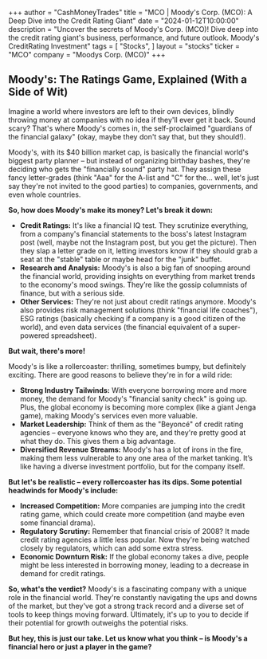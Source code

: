 +++
author = "CashMoneyTrades"
title = "MCO |  Moody's Corp. (MCO): A Deep Dive into the Credit Rating Giant"
date = "2024-01-12T10:00:00"
description = "Uncover the secrets of Moody's Corp. (MCO)! Dive deep into the credit rating giant's business, performance, and future outlook. Moody's CreditRating Investment"
tags = [
"Stocks",
]
layout = "stocks"
ticker = "MCO"
company = "Moodys Corp. (MCO)"
+++
        


## Moody's: The Ratings Game, Explained (With a Side of Wit)

Imagine a world where investors are left to their own devices, blindly throwing money at companies with no idea if they'll ever get it back. Sound scary? That's where Moody's comes in, the self-proclaimed "guardians of the financial galaxy" (okay, maybe they don't say that, but they should!). 

Moody's, with its $40 billion market cap, is basically the financial world's biggest party planner – but instead of organizing birthday bashes, they're deciding who gets the "financially sound" party hat. They assign these fancy letter-grades (think "Aaa" for the A-list and "C" for the… well, let's just say they're not invited to the good parties) to companies, governments, and even whole countries. 

**So, how does Moody's make its money? Let's break it down:**

* **Credit Ratings:** It's like a financial IQ test. They scrutinize everything, from a company's financial statements to the boss's latest Instagram post (well, maybe not the Instagram post, but you get the picture). Then they slap a letter grade on it, letting investors know if they should grab a seat at the "stable" table or maybe head for the "junk" buffet. 
* **Research and Analysis:**  Moody's is also a big fan of snooping around the financial world,  providing insights on everything from market trends to the economy's mood swings. They’re like the gossip columnists of finance, but with a serious side.
* **Other Services:** They're not just about credit ratings anymore. Moody's also provides risk management solutions (think "financial life coaches"), ESG ratings (basically checking if a company is a good citizen of the world), and even data services (the financial equivalent of a super-powered spreadsheet). 

**But wait, there's more!**

Moody's is like a rollercoaster: thrilling, sometimes bumpy, but definitely exciting. There are good reasons to believe they're in for a wild ride:

* **Strong Industry Tailwinds:** With everyone borrowing more and more money, the demand for Moody's "financial sanity check" is going up. Plus, the global economy is becoming more complex (like a giant Jenga game), making Moody's services even more valuable.
* **Market Leadership:** Think of them as the "Beyoncé" of credit rating agencies – everyone knows who they are, and they're pretty good at what they do. This gives them a big advantage. 
* **Diversified Revenue Streams:**  Moody's has a lot of irons in the fire, making them less vulnerable to any one area of the market tanking. It’s like having a diverse investment portfolio, but for the company itself.

**But let's be realistic – every rollercoaster has its dips. Some potential headwinds for Moody's include:**

* **Increased Competition:** More companies are jumping into the credit rating game, which could create more competition (and maybe even some financial drama).
* **Regulatory Scrutiny:**  Remember that financial crisis of 2008?  It made credit rating agencies a little less popular.  Now they're being watched closely by regulators, which can add some extra stress. 
* **Economic Downturn Risk:**  If the global economy takes a dive, people might be less interested in borrowing money, leading to a decrease in demand for credit ratings. 

**So, what's the verdict?**  Moody's is a fascinating company with a unique role in the financial world. They're constantly navigating the ups and downs of the market, but they've got a strong track record and a diverse set of tools to keep things moving forward. Ultimately, it's up to you to decide if their potential for growth outweighs the potential risks.

**But hey, this is just our take.  Let us know what you think – is Moody's a financial hero or just a player in the game?** 

        